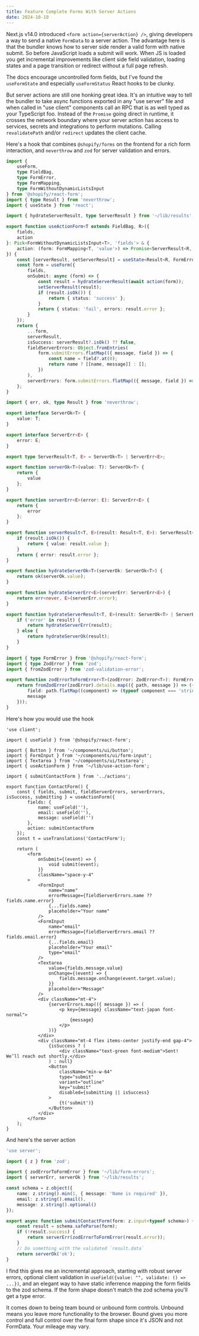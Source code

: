 ```yaml
---
title: Feature Complete Forms With Server Actions
date: 2024-10-10
---
```


Next.js v14.0 introduced `<form action={serverAction} />`, giving developers a way to send
a native `FormData` to a server action. The advantage here is that the bundler knows how to
server side render a valid form with native submit. So before JavaScript loads a submit will
work. When JS is loaded you get incremental improvements like client side field validation,
loading states and a page transition or redirect without a full page refresh.

The docs encourage uncontrolled form fields, but I've found the `useFormState` and especially
`useFormStatus` React hooks to be clunky.

But server actions are still one honking great idea. It's an intuitive way to tell the bundler to
take async functions exported in any "use server" file and when called in "use client" components
call an RPC that is as well typed as your TypeScript foo. Instead of the `Promise` going direct in
runtime, it crosses the network boundary where your server action has access to services, secrets
and integrations to perform mutations. Calling `revalidatePath` and/or `redirect` updates the client
cache.

Here's a hook that combines `@shopify/forms` on the frontend for a rich form interaction, and
`neverthrow` and `zod` for server validation and errors.

```ts
import {
	useForm,
	type FieldBag,
	type FormError,
	type FormMapping,
	type FormWithoutDynamicListsInput
} from '@shopify/react-form';
import { type Result } from 'neverthrow';
import { useState } from 'react';

import { hydrateServerResult, type ServerResult } from '~/lib/results';

export function useActionForm<T extends FieldBag, R>({
	fields,
	action
}: Pick<FormWithoutDynamicListsInput<T>, 'fields'> & {
	action: (form: FormMapping<T, 'value'>) => Promise<ServerResult<R, FormError[]>>;
}) {
	const [serverResult, setServerResult] = useState<Result<R, FormError[]> | null>(null);
	const form = useForm({
		fields,
		onSubmit: async (form) => {
			const result = hydrateServerResult(await action(form));
			setServerResult(result);
			if (result.isOk()) {
				return { status: 'success' };
			}
			return { status: 'fail', errors: result.error };
		}
	});
	return {
		...form,
		serverResult,
		isSuccess: serverResult?.isOk() ?? false,
		fieldServerErrors: Object.fromEntries(
			form.submitErrors.flatMap(({ message, field }) => {
				const name = field?.at(0);
				return name ? [[name, message]] : [];
			})
		),
		serverErrors: form.submitErrors.flatMap(({ message, field }) => (field ? [] : [{ message }]))
	};
}
```

```ts
import { err, ok, type Result } from 'neverthrow';

export interface ServerOk<T> {
	value: T;
}

export interface ServerErr<E> {
	error: E;
}

export type ServerResult<T, E> = ServerOk<T> | ServerErr<E>;

export function serverOk<T>(value: T): ServerOk<T> {
	return {
		value
	};
}

export function serverErr<E>(error: E): ServerErr<E> {
	return {
		error
	};
}

export function serverResult<T, E>(result: Result<T, E>): ServerResult<T, E> {
	if (result.isOk()) {
		return { value: result.value };
	}
	return { error: result.error };
}

export function hydrateServerOk<T>(serverOk: ServerOk<T>) {
	return ok(serverOk.value);
}

export function hydrateServerErr<E>(serverErr: ServerErr<E>) {
	return err<never, E>(serverErr.error);
}

export function hydrateServerResult<T, E>(result: ServerOk<T> | ServerErr<E>): Result<T, E> {
	if ('error' in result) {
		return hydrateServerErr(result);
	} else {
		return hydrateServerOk(result);
	}
}
```

```ts
import { type FormError } from '@shopify/react-form';
import { type ZodError } from 'zod';
import { fromZodError } from 'zod-validation-error';

export function zodErrorToFormError<T>(zodError: ZodError<T>): FormError[] {
	return fromZodError(zodError).details.map(({ path, message }) => ({
		field: path.flatMap((component) => (typeof component === 'string' ? [component] : [])),
		message
	}));
}
```

Here's how you would use the hook

```tsx
'use client';

import { useField } from '@shopify/react-form';

import { Button } from '~/components/ui/button';
import { FormInput } from '~/components/ui/form-input';
import { Textarea } from '~/components/ui/textarea';
import { useActionForm } from '~/lib/use-action-form';

import { submitContactForm } from '../actions';

export function ContactForm() {
	const { fields, submit, fieldServerErrors, serverErrors, isSuccess, submitting } = useActionForm({
		fields: {
			name: useField(''),
			email: useField(''),
			message: useField('')
		},
		action: submitContactForm
	});
	const t = useTranslations('ContactForm');

	return (
		<form
			onSubmit={(event) => {
				void submit(event);
			}}
			className="space-y-4"
		>
			<FormInput
				name="name"
				errorMessage={fieldServerErrors.name ?? fields.name.error}
				{...fields.name}
				placeholder="Your name"
			/>
			<FormInput
				name="email"
				errorMessage={fieldServerErrors.email ?? fields.email.error}
				{...fields.email}
				placeholder="Your email"
				type="email"
			/>
			<Textarea
				value={fields.message.value}
				onChange={(event) => {
					fields.message.onChange(event.target.value);
				}}
				placeholder="Message"
			/>
			<div className="mt-4">
				{serverErrors.map(({ message }) => (
					<p key={message} className="text-japan font-normal">
						{message}
					</p>
				))}
			</div>
			<div className="mt-4 flex items-center justify-end gap-4">
				{isSuccess ? (
					<div className="text-green font-medium">Sent! We’ll reach out shortly.</div>
				) : null}
				<Button
					className="min-w-64"
					type="submit"
					variant="outline"
					key="submit"
					disabled={submitting || isSuccess}
				>
					{t('submit')}
				</Button>
			</div>
		</form>
	);
}
```

And here's the server action

```ts
'use server';

import { z } from 'zod';

import { zodErrorToFormError } from '~/lib/form-errors';
import { serverErr, serverOk } from '~/lib/results';

const schema = z.object({
	name: z.string().min(1, { message: 'Name is required' }),
	email: z.string().email(),
	message: z.string().optional()
});

export async function submitContactForm(form: z.input<typeof schema>) {
	const result = schema.safeParse(form);
	if (!result.success) {
		return serverErr(zodErrorToFormError(result.error));
	}
	// Do something with the validated `result.data`
	return serverOk('ok');
}
```

I find this gives me an incremental approach, starting with robust server errors, optional
client validation in `useField({value: "", validate: () => ...})`, and an elegant way to
have static inferrence mapping the form fields to the zod schema. If the form shape doesn't match
the zod schema you'll get a type error.

It comes down to being team bound or unbound form controls. Unbound means you leave more
functionality to the browser. Bound gives you more control and full control over the final form
shape since it's JSON and not FormData. Your mileage may vary.
